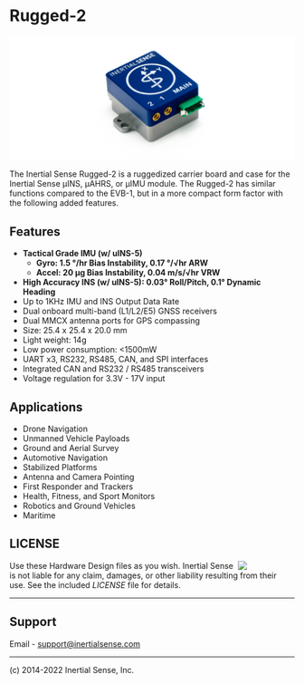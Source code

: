 # Rugged-2

![Rugged-2](Images/rugged2.png)

The Inertial Sense Rugged-2 is a ruggedized carrier board and case for the Inertial Sense µINS, µAHRS, or µIMU module. The Rugged-2 has similar functions compared to the EVB-1, but in a more compact form factor with the following added features.

## Features

- **Tactical Grade IMU (w/ uINS-5)**
  - **Gyro: 1.5 °/hr Bias Instability, 0.17 °/√hr ARW**
  - **Accel: 20 μg Bias Instability, 0.04 m/s/√hr VRW**
- **High Accuracy INS (w/ uINS-5):  0.03° Roll/Pitch, 0.1° Dynamic Heading**
- Up to 1KHz IMU and INS Output Data Rate
- Dual onboard multi-band (L1/L2/E5) GNSS receivers
- Dual MMCX antenna ports for GPS compassing
- Size:  25.4 x 25.4 x 20.0 mm
- Light weight:  14g
- Low power consumption:  <1500mW
- UART x3, RS232, RS485, CAN, and SPI interfaces
- Integrated CAN and RS232 / RS485 transceivers
- Voltage regulation for 3.3V - 17V input

## Applications

- Drone Navigation
- Unmanned Vehicle Payloads
- Ground and Aerial Survey
- Automotive Navigation
- Stabilized Platforms
- Antenna and Camera Pointing
- First Responder and Trackers
- Health, Fitness, and Sport Monitors
- Robotics and Ground Vehicles
- Maritime


## LICENSE

<img src="https://www.oshwa.org/wp-content/uploads/2014/03/oshw-logo.svg" width="100" align="right" />

Use these Hardware Design files as you wish.  Inertial Sense is not liable for any claim, damages, or other liability resulting from their use.  See the included *LICENSE* file for details.

------

## Support

Email - support@inertialsense.com

------

(c) 2014-2022 Inertial Sense, Inc.
